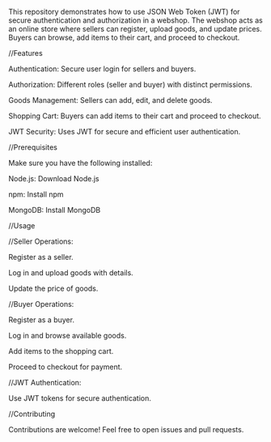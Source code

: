 This repository demonstrates how to use JSON Web Token (JWT) for secure authentication and authorization in a webshop. The webshop acts as an online store where sellers can register, upload goods, and update prices. Buyers can browse, add items to their cart, and proceed to checkout.

//Features

Authentication: Secure user login for sellers and buyers.

Authorization: Different roles (seller and buyer) with distinct permissions.

Goods Management: Sellers can add, edit, and delete goods.

Shopping Cart: Buyers can add items to their cart and proceed to checkout.

JWT Security: Uses JWT for secure and efficient user authentication.

//Prerequisites

Make sure you have the following installed:

Node.js: Download Node.js

npm: Install npm

MongoDB: Install MongoDB

//Usage

//Seller Operations:

Register as a seller.

Log in and upload goods with details.

Update the price of goods.

//Buyer Operations:

Register as a buyer.

Log in and browse available goods.

Add items to the shopping cart.

Proceed to checkout for payment.

//JWT Authentication:

Use JWT tokens for secure authentication.

//Contributing

Contributions are welcome! Feel free to open issues and pull requests.
